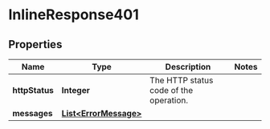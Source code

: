

# InlineResponse401

## Properties

| Name | Type | Description | Notes |
| ------------ | ------------- | ------------- | ------------- |
| **httpStatus** | **Integer** | The HTTP status code of the operation. |  |
| **messages** | [**List&lt;ErrorMessage&gt;**](ErrorMessage.md) |  |  |


